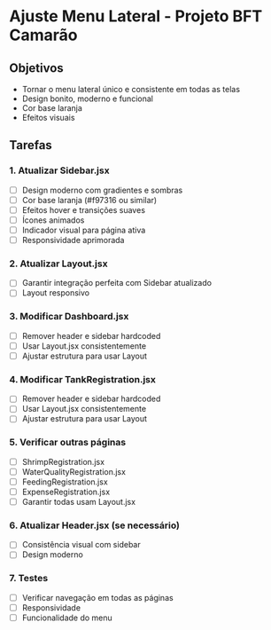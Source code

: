 # Ajuste Menu Lateral - Projeto BFT Camarão

## Objetivos
- Tornar o menu lateral único e consistente em todas as telas
- Design bonito, moderno e funcional
- Cor base laranja
- Efeitos visuais

## Tarefas

### 1. Atualizar Sidebar.jsx
- [ ] Design moderno com gradientes e sombras
- [ ] Cor base laranja (#f97316 ou similar)
- [ ] Efeitos hover e transições suaves
- [ ] Ícones animados
- [ ] Indicador visual para página ativa
- [ ] Responsividade aprimorada

### 2. Atualizar Layout.jsx
- [ ] Garantir integração perfeita com Sidebar atualizado
- [ ] Layout responsivo

### 3. Modificar Dashboard.jsx
- [ ] Remover header e sidebar hardcoded
- [ ] Usar Layout.jsx consistentemente
- [ ] Ajustar estrutura para usar Layout

### 4. Modificar TankRegistration.jsx
- [ ] Remover header e sidebar hardcoded
- [ ] Usar Layout.jsx consistentemente
- [ ] Ajustar estrutura para usar Layout

### 5. Verificar outras páginas
- [ ] ShrimpRegistration.jsx
- [ ] WaterQualityRegistration.jsx
- [ ] FeedingRegistration.jsx
- [ ] ExpenseRegistration.jsx
- [ ] Garantir todas usam Layout.jsx

### 6. Atualizar Header.jsx (se necessário)
- [ ] Consistência visual com sidebar
- [ ] Design moderno

### 7. Testes
- [ ] Verificar navegação em todas as páginas
- [ ] Responsividade
- [ ] Funcionalidade do menu
